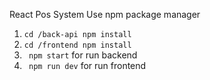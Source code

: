   React Pos System
Use npm package manager 
1. ```cd /back-api npm install```
2. ```cd /frontend npm install ```
3. ``` npm start``` for run backend
4. ``` npm run dev``` for run frontend
